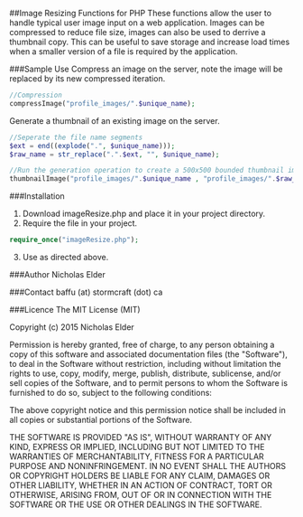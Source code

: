 ##Image Resizing Functions for PHP
These functions allow the user to handle typical user image input on a web application. Images can be compressed to reduce file size, images can also be used to derrive a thumbnail copy. This can be useful to save storage and increase load times when a smaller version of a file is required by the application. 

###Sample Use
Compress an image on the server, note the image will be replaced by its new compressed iteration.
```php
//Compression
compressImage("profile_images/".$unique_name);
```
Generate a thumbnail of an existing image on the server.
```php
//Seperate the file name segments
$ext = end((explode(".", $unique_name)));
$raw_name = str_replace(".".$ext, "", $unique_name);

//Run the generation operation to create a 500x500 bounded thumbnail image
thumbnailImage("profile_images/".$unique_name , "profile_images/".$raw_name."_small.".$ext, 500);ho $value['age']."<br />";
```

###Installation
1. Download imageResize.php and place it in your project directory.
2. Require the file in your project.
```php
require_once("imageResize.php");
```
3. Use as directed above.

###Author
Nicholas Elder 

###Contact
baffu (at) stormcraft (dot) ca

###Licence
The MIT License (MIT)

Copyright (c) 2015 Nicholas Elder

Permission is hereby granted, free of charge, to any person obtaining a copy
of this software and associated documentation files (the "Software"), to deal
in the Software without restriction, including without limitation the rights
to use, copy, modify, merge, publish, distribute, sublicense, and/or sell
copies of the Software, and to permit persons to whom the Software is
furnished to do so, subject to the following conditions:

The above copyright notice and this permission notice shall be included in all
copies or substantial portions of the Software.

THE SOFTWARE IS PROVIDED "AS IS", WITHOUT WARRANTY OF ANY KIND, EXPRESS OR
IMPLIED, INCLUDING BUT NOT LIMITED TO THE WARRANTIES OF MERCHANTABILITY,
FITNESS FOR A PARTICULAR PURPOSE AND NONINFRINGEMENT. IN NO EVENT SHALL THE
AUTHORS OR COPYRIGHT HOLDERS BE LIABLE FOR ANY CLAIM, DAMAGES OR OTHER
LIABILITY, WHETHER IN AN ACTION OF CONTRACT, TORT OR OTHERWISE, ARISING FROM,
OUT OF OR IN CONNECTION WITH THE SOFTWARE OR THE USE OR OTHER DEALINGS IN THE
SOFTWARE.